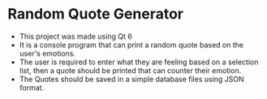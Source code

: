 # Random Quote Generator
- This project was made using Qt 6
- It is a console program that can print a random quote based on the user's emotions.
- The user is required to enter what they are feeling based on a selection list, then a quote should be printed that can counter their emotion.
- The Quotes should be saved in a simple database files using JSON format.